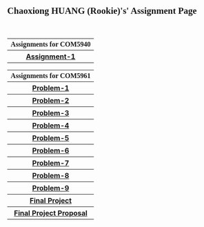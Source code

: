 
<html lang="en-US">
  <head>
    <meta charset="UTF-8">
    <meta http-equiv="X-UA-Compatible" content="IE=edge">
    <meta name="viewport" content="width=device-width, initial-scale=1">
<!-- Begin Jekyll SEO tag v2.6.1 -->
<title>ChaoxWong.github.io | Com5961</title>
    <meta name="generator" content="Jekyll v3.9.0" />
    <meta property="og:title" content="ChaoxWong.github.io" />
    <meta property="og:locale" content="en_US" />
    <meta name="description" content="Com5961" />
    <meta property="og:description" content="Com5961" />
    <link href="https://fonts.googleapis.com/css?family=Rajdhani&display=swap" rel="stylesheet" />
    <link rel="stylesheet" href="https://cdnjs.cloudflare.com/ajax/libs/normalize/8.0.1/normalize.min.css" integrity="sha512-NhSC1YmyruXifcj/KFRWoC561YpHpc5Jtzgvbuzx5VozKpWvQ+4nXhPdFgmx8xqexRcpAglTj9sIBWINXa8x5w==" crossorigin="anonymous" />
    <link href="https://fonts.googleapis.com/css?family=Roboto&display=swap" rel="stylesheet" />
    <link rel="stylesheet" href="css/bootstrap.css">
    <link rel="stylesheet" href="css/bootstrap-reboot.css">
    <link rel="stylesheet" href="css/bootstrap-grid.css">
    <link rel="stylesheet" href="css/bootstrap-grid.css.map">
    <script src="jquery.min.js"></script>
    <script src="js/bootstrap.js"></script>
    <script src="js/bootstrap.bundle.js"></script>
    <script src="js/popper.min.js"></script>
    <link rel="stylesheet" href="https://unpkg.com/element-ui/lib/theme-chalk/index.css">
    <script src="https://unpkg.com/element-ui/lib/index.js"></script>
    <link rel="canonical" href="https://chaoxwong.github.io/" />
    <meta property="og:url" content="https://chaoxwong.github.io/" />
    <meta property="og:site_name" content="ChaoxWong.github.io" />
    <script type="application/ld+json">
    {"@type":"WebSite","headline":"ChaoxWong.github.io","url":"https://chaoxwong.github.io/","description":"Com5961","name":"ChaoxWong.github.io","@context":"https://schema.org"}</script>
    <!-- End Jekyll SEO tag -->
    <link rel="stylesheet" href="/assets/css/style.css?v=c0475c177dc0d841798d1eae74688c54a8d9642e">
  </head>

<body>

<div class="container-lg px-3 my-5 markdown-body">
      
<div class="body" style="line-height:20px;position:absolute;left:50%;transform:translate(-50%,-0%);text-align: center;">
    <h2 id="catalogue-for-com5961" style="font-family: rajdhani;">Chaoxiong HUANG (Rookie)'s' Assignment Page</h2>
    <br>
    <table class="table table-striped" style="border:0.5">
        <tr class="table-warning">
            <th style="font-family: rajdhani;">Assignments for COM5940</th>
        </tr>
        <tr class="table table-striped">
            <th><a href="https://chaoxwong.github.io/COM5940/Assignment-1/Index.html">Assignment-1</a></th>
        </tr>
    </table>
    <table class="table table-striped" style="border:0.5">
        <tr class="table-warning">
            <th style="font-family: rajdhani;">Assignments for COM5961</th>
        </tr>
        <tr class="table table-striped">
            <th><a href="https://chaoxwong.github.io/COM5961/Problem-1/Index.html">Problem-1</a></th>
        </tr>
        <tr class="table table-striped">
            <th><a href="https://chaoxwong.github.io/COM5961/Problem-2/Index.html">Problem-2</a></th>
        </tr>
        <tr class="table table-striped">
            <th><a href="https://chaoxwong.github.io/COM5961/Problem-3/Index.html">Problem-3</a></th>
        </tr>
        <tr class="table table-striped">
            <th><a href="https://chaoxwong.github.io/COM5961/Problem-4/Index.html">Problem-4</a></th>
        </tr>
        <tr class="table table-striped">
            <th><a href="https://chaoxwong.github.io/COM5961/Problem-5/Index.html">Problem-5</a></th>
        </tr>
        <tr class="table table-striped">
            <th><a href="https://chaoxwong.github.io/COM5961/Problem-6/Index.html">Problem-6</a></th>
        </tr>
        <tr class="table table-striped">
            <th><a href="https://chaoxwong.github.io/COM5961/Problem-7/Index.html">Problem-7</a></th>
        </tr>
        <tr class="table table-striped">
            <th><a href="https://chaoxwong.github.io/COM5961/Problem-8/Index.html">Problem-8</a></th>
        </tr>
        <tr class="table table-striped">
            <th><a href="https://chaoxwong.github.io/COM5961/Problem-9/Index.html">Problem-9</a></th>
        </tr>
        <tr class="table table-striped">
            <th><a href="https://chaoxwong.github.io/COM5961/Final-Project/Index.html">Final Project</a></th>
        </tr>
        <tr class="table table-striped">
            <th><a href="https://github.com/ChaoxWong/ChaoxWong.github.io/raw/master/COM5961/ProductRequirementDoc/PRD_HUANGChaoxiong_1155145780.docx.pdf">Final Project Proposal</a></th>
        </tr>
    </table>
</div>
</div>
<div style="line-height:20px;position:absolute;left:50%;transform:translate(-50%,-0%);text-align: center;margin:20px;">
</div>
    <script src="https://cdnjs.cloudflare.com/ajax/libs/anchor-js/4.1.0/anchor.min.js" integrity="sha256-lZaRhKri35AyJSypXXs4o6OPFTbTmUoltBbDCbdzegg=" crossorigin="anonymous"></script>
    <script>anchors.add();</script>
  </body>
  <script>
    var dropdownElementList = [].slice.call(document.querySelectorAll('.dropdown-toggle'))
    var dropdownList = dropdownElementList.map(function (dropdownToggleEl) {
      return new bootstrap.Dropdown(dropdownToggleEl)
    })
</script>
</html>
